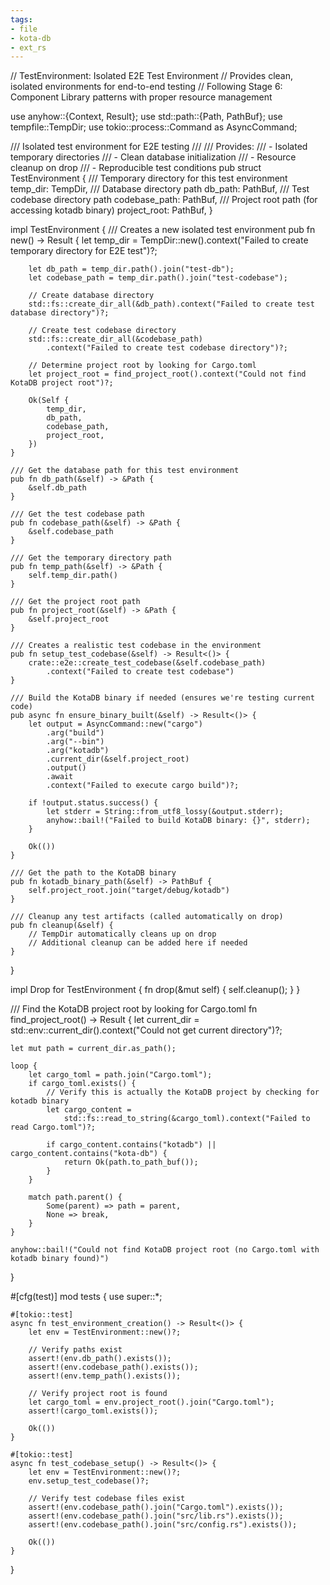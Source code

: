 ```yaml
---
tags:
- file
- kota-db
- ext_rs
---
```

// TestEnvironment: Isolated E2E Test Environment
// Provides clean, isolated environments for end-to-end testing
// Following Stage 6: Component Library patterns with proper resource management

use anyhow::{Context, Result};
use std::path::{Path, PathBuf};
use tempfile::TempDir;
use tokio::process::Command as AsyncCommand;

/// Isolated test environment for E2E testing
///
/// Provides:
/// - Isolated temporary directories
/// - Clean database initialization
/// - Resource cleanup on drop
/// - Reproducible test conditions
pub struct TestEnvironment {
    /// Temporary directory for this test environment
    temp_dir: TempDir,
    /// Database directory path
    db_path: PathBuf,
    /// Test codebase directory path
    codebase_path: PathBuf,
    /// Project root path (for accessing kotadb binary)
    project_root: PathBuf,
}

impl TestEnvironment {
    /// Creates a new isolated test environment
    pub fn new() -> Result<Self> {
        let temp_dir =
            TempDir::new().context("Failed to create temporary directory for E2E test")?;

        let db_path = temp_dir.path().join("test-db");
        let codebase_path = temp_dir.path().join("test-codebase");

        // Create database directory
        std::fs::create_dir_all(&db_path).context("Failed to create test database directory")?;

        // Create test codebase directory
        std::fs::create_dir_all(&codebase_path)
            .context("Failed to create test codebase directory")?;

        // Determine project root by looking for Cargo.toml
        let project_root = find_project_root().context("Could not find KotaDB project root")?;

        Ok(Self {
            temp_dir,
            db_path,
            codebase_path,
            project_root,
        })
    }

    /// Get the database path for this test environment
    pub fn db_path(&self) -> &Path {
        &self.db_path
    }

    /// Get the test codebase path
    pub fn codebase_path(&self) -> &Path {
        &self.codebase_path
    }

    /// Get the temporary directory path
    pub fn temp_path(&self) -> &Path {
        self.temp_dir.path()
    }

    /// Get the project root path
    pub fn project_root(&self) -> &Path {
        &self.project_root
    }

    /// Creates a realistic test codebase in the environment
    pub fn setup_test_codebase(&self) -> Result<()> {
        crate::e2e::create_test_codebase(&self.codebase_path)
            .context("Failed to create test codebase")
    }

    /// Build the KotaDB binary if needed (ensures we're testing current code)
    pub async fn ensure_binary_built(&self) -> Result<()> {
        let output = AsyncCommand::new("cargo")
            .arg("build")
            .arg("--bin")
            .arg("kotadb")
            .current_dir(&self.project_root)
            .output()
            .await
            .context("Failed to execute cargo build")?;

        if !output.status.success() {
            let stderr = String::from_utf8_lossy(&output.stderr);
            anyhow::bail!("Failed to build KotaDB binary: {}", stderr);
        }

        Ok(())
    }

    /// Get the path to the KotaDB binary
    pub fn kotadb_binary_path(&self) -> PathBuf {
        self.project_root.join("target/debug/kotadb")
    }

    /// Cleanup any test artifacts (called automatically on drop)
    pub fn cleanup(&self) {
        // TempDir automatically cleans up on drop
        // Additional cleanup can be added here if needed
    }
}

impl Drop for TestEnvironment {
    fn drop(&mut self) {
        self.cleanup();
    }
}

/// Find the KotaDB project root by looking for Cargo.toml
fn find_project_root() -> Result<PathBuf> {
    let current_dir = std::env::current_dir().context("Could not get current directory")?;

    let mut path = current_dir.as_path();

    loop {
        let cargo_toml = path.join("Cargo.toml");
        if cargo_toml.exists() {
            // Verify this is actually the KotaDB project by checking for kotadb binary
            let cargo_content =
                std::fs::read_to_string(&cargo_toml).context("Failed to read Cargo.toml")?;

            if cargo_content.contains("kotadb") || cargo_content.contains("kota-db") {
                return Ok(path.to_path_buf());
            }
        }

        match path.parent() {
            Some(parent) => path = parent,
            None => break,
        }
    }

    anyhow::bail!("Could not find KotaDB project root (no Cargo.toml with kotadb binary found)")
}

#[cfg(test)]
mod tests {
    use super::*;

    #[tokio::test]
    async fn test_environment_creation() -> Result<()> {
        let env = TestEnvironment::new()?;

        // Verify paths exist
        assert!(env.db_path().exists());
        assert!(env.codebase_path().exists());
        assert!(env.temp_path().exists());

        // Verify project root is found
        let cargo_toml = env.project_root().join("Cargo.toml");
        assert!(cargo_toml.exists());

        Ok(())
    }

    #[tokio::test]
    async fn test_codebase_setup() -> Result<()> {
        let env = TestEnvironment::new()?;
        env.setup_test_codebase()?;

        // Verify test codebase files exist
        assert!(env.codebase_path().join("Cargo.toml").exists());
        assert!(env.codebase_path().join("src/lib.rs").exists());
        assert!(env.codebase_path().join("src/config.rs").exists());

        Ok(())
    }
}
